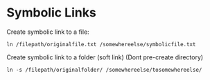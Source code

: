 # Symbolic Links

Create symbolic link to a file:
```
ln /filepath/originalfile.txt /somewhereelse/symbolicfile.txt
```

Create symbolic link to a folder (soft link) (Dont pre-create directory)
```
ln -s /filepath/originalfolder/ /somewhereelse/tosomewhereelse/
```
